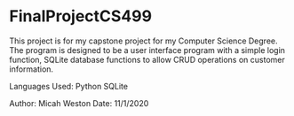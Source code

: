 # FinalProjectCS499
 This project is for my capstone project for my Computer Science Degree.
 The program is designed to be a user interface program with a simple login function, SQLite database functions to allow CRUD operations on customer information.
 
 Languages Used:
 Python
 SQLite

 Author: Micah Weston
 Date: 11/1/2020
